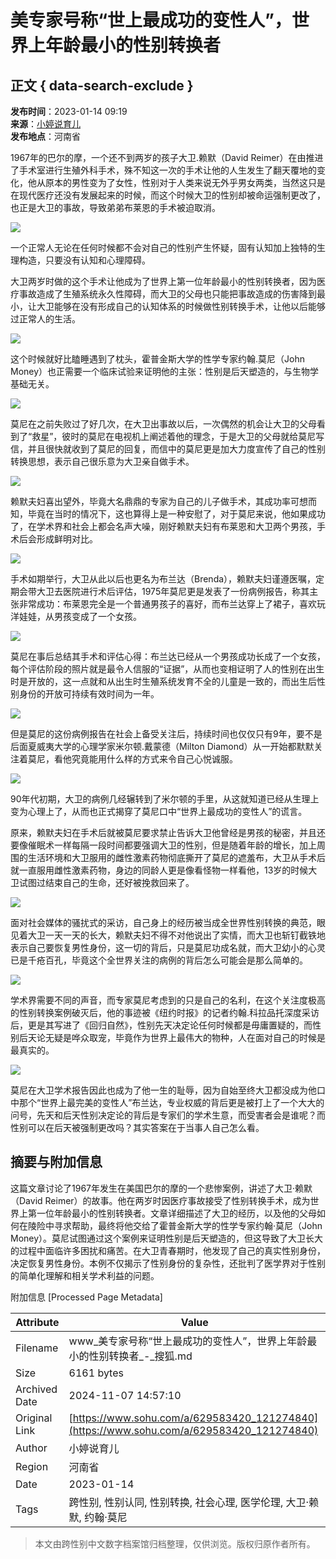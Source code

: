 # 美专家号称“世上最成功的变性人”，世界上年龄最小的性别转换者

## 正文 { data-search-exclude }


**发布时间**：2023-01-14 09:19  
**来源**：[小婷说育儿](https://www.sohu.com/a/629583420_121274840?spm=smpc.content-abroad.content.1.1730991361617Vdligg1)  
**发布地点**：河南省

1967年的巴尔的摩，一个还不到两岁的孩子大卫.赖默（David Reimer）在由推进了手术室进行生殖外科手术，殊不知这一次的手术让他的人生发生了翻天覆地的变化，他从原本的男性变为了女性，性别对于人类来说无外乎男女两类，当然这只是在现代医疗还没有发展起来的时候，而这个时候大卫的性别却被命运强制更改了，也正是大卫的事故，导致弟弟布莱恩的手术被迫取消。

![](https://p2.itc.cn/images01/20230114/bede976f55ed460fa10952eef3df5078.jpeg)

一个正常人无论在任何时候都不会对自己的性别产生怀疑，固有认知加上独特的生理构造，只要没有认知和心理障碍。

大卫两岁时做的这个手术让他成为了世界上第一位年龄最小的性别转换者，因为医疗事故造成了生殖系统永久性障碍，而大卫的父母也只能把事故造成的伤害降到最小，让大卫能够在没有形成自己的认知体系的时候做性别转换手术，让他以后能够过正常人的生活。

![](https://p2.itc.cn/images01/20230114/1a1d28fe4097497293f96f95130f3014.jpeg)

这个时候就好比瞌睡遇到了枕头，霍普金斯大学的性学专家约翰.莫尼（John Money）也正需要一个临床试验来证明他的主张：性别是后天塑造的，与生物学基础无关。

![](https://p6.itc.cn/images01/20230114/cf8d19ee59844cbdbe81faf70c5ca46c.jpeg)

莫尼在之前失败过了好几次，在大卫出事故以后，一次偶然的机会让大卫的父母看到了“救星”，彼时的莫尼在电视机上阐述着他的理念，于是大卫的父母就给莫尼写信，并且很快就收到了莫尼的回复，而信中的莫尼更是加大力度宣传了自己的性别转换思想，表示自己很乐意为大卫亲自做手术。

![](https://p1.itc.cn/images01/20230114/86731bebcc214ce3bba72bcccbdf2897.jpeg)

赖默夫妇喜出望外，毕竟大名鼎鼎的专家为自己的儿子做手术，其成功率可想而知，毕竟在当时的情况下，这也算得上是一种安慰了，对于莫尼来说，他如果成功了，在学术界和社会上都会名声大噪，刚好赖默夫妇有布莱恩和大卫两个男孩，手术后会形成鲜明对比。

![](https://p2.itc.cn/images01/20230114/901bc5366a2d4e5f9d8faca2b7b6e39e.jpeg)

手术如期举行，大卫从此以后也更名为布兰达（Brenda），赖默夫妇谨遵医嘱，定期会带大卫去医院进行术后评估，1975年莫尼更是发表了一份病例报告，称其主张非常成功：布莱恩完全是一个普通男孩子的喜好，而布兰达穿上了裙子，喜欢玩洋娃娃，从男孩变成了一个女孩。

![](https://p2.itc.cn/images01/20230114/fd83119664434dd7bba517d268d6c8cc.jpeg)

莫尼在事后总结其手术和评估心得：布兰达已经从一个男孩成功长成了一个女孩，每个评估阶段的照片就是最令人信服的“证据”，从而也变相证明了人的性别在出生时是开放的，这一点就和从出生时生殖系统发育不全的儿童是一致的，而出生后性别身份的开放可持续有效时间为一年。

![](https://p0.itc.cn/images01/20230114/70b90069f195467cabe10dd6c31af95a.jpeg)

但是莫尼的这份病例报告在社会上备受关注后，持续时间也仅仅只有9年，要不是后面夏威夷大学的心理学家米尔顿.戴蒙德（Milton Diamond）从一开始都默默关注着莫尼，看他究竟能用什么样的方式来令自己心悦诚服。

![](https://p9.itc.cn/images01/20230114/8b67ac9b92c8411db71283a486a6d67e.jpeg)

90年代初期，大卫的病例几经辗转到了米尔顿的手里，从这就知道已经从生理上变为心理上了，从而也正式揭穿了莫尼口中“世界上最成功的变性人”的谎言。

原来，赖默夫妇在手术后就被莫尼要求禁止告诉大卫他曾经是男孩的秘密，并且还要像催眠术一样每隔一段时间都要强调大卫的性别，但是随着年龄的增长，加上周围的生活环境和大卫服用的雌性激素药物彻底撕开了莫尼的遮羞布，大卫从手术后就一直服用雌性激素药物，身边的同龄人更是像看怪物一样看他，13岁的时候大卫试图过结束自己的生命，还好被挽救回来了。

![](https://p0.itc.cn/images01/20230114/57781d026f304f308ceeaf66aa817495.jpeg)

面对社会媒体的骚扰式的采访，自己身上的经历被当成全世界性别转换的典范，眼见着大卫一天一天的长大，赖默夫妇不得不对他说出了实情，而大卫也斩钉截铁地表示自己要恢复男性身份，这一切的背后，只是莫尼功成名就，而大卫幼小的心灵已是千疮百孔，毕竟这个全世界关注的病例的背后怎么可能会是那么简单的。

![](https://p8.itc.cn/images01/20230114/62f014706b094a3e9020e5ef8160c6c3.jpeg)

学术界需要不同的声音，而专家莫尼考虑到的只是自己的名利，在这个关注度极高的性别转换案例破灭后，他的事迹被《纽约时报》的记者约翰.科拉品托深度采访后，更是其写进了《回归自然》，性别先天决定论任何时候都是毋庸置疑的，而性别后天论无疑是哗众取宠，毕竟作为世界上最伟大的物种，人在面对自己的时候是最真实的。

![](https://p9.itc.cn/images01/20230114/cf2863a9613d43f292cd310bcaca6258.jpeg)

莫尼在大卫学术报告因此也成为了他一生的耻辱，因为自始至终大卫都没成为他口中那个“世界上最完美的变性人”布兰达，专业权威的背后更是被打上了一个大大的问号，先天和后天性别决定论的背后是专家们的学术生意，而受害者会是谁呢？而性别可以在后天被强制更改吗？其实答案在于当事人自己怎么看。

## 摘要与附加信息

<!-- tcd_abstract -->
这篇文章讨论了1967年发生在美国巴尔的摩的一个悲惨案例，讲述了大卫·赖默（David Reimer）的故事。他在两岁时因医疗事故接受了性别转换手术，成为世界上第一位年龄最小的性别转换者。文章详细描述了大卫的经历，以及他的父母如何在陵险中寻求帮助，最终将他交给了霍普金斯大学的性学专家约翰·莫尼（John Money）。莫尼试图通过这个案例来证明性别是后天塑造的，但这导致了大卫长大的过程中面临许多困扰和痛苦。在大卫青春期时，他发现了自己的真实性别身份，决定恢复男性身份。本例不仅揭示了性别身份的复杂性，还批判了医学界对于性别的简单化理解和相关学术利益的问题。
<!-- tcd_abstract_end -->

附加信息 [Processed Page Metadata]

| Attribute       | Value                                  |
|-----------------|----------------------------------------|
| Filename        | www_美专家号称“世上最成功的变性人”，世界上年龄最小的性别转换者_-_搜狐.md                             |
| Size            | 6161 bytes                           |
| Archived Date   | 2024-11-07 14:57:10                             |
| Original Link   | [https://www.sohu.com/a/629583420_121274840](https://www.sohu.com/a/629583420_121274840)                       |
| Author          | 小婷说育儿                               |
| Region          | 河南省                               |
| Date            | 2023-01-14                                 |
| Tags            | 跨性别, 性别认同, 性别转换, 社会心理, 医学伦理, 大卫·赖默, 约翰·莫尼                                 |
>
> 本文由跨性别中文数字档案馆归档整理，仅供浏览。版权归原作者所有。
>